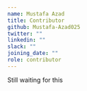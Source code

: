 ```yaml
---
name: Mustafa Azad
title: Contributor
github: Mustafa-Azad025
twitter: ""
linkedin: ""
slack: ""
joining_date: ""
role: contributor
---
```


Still waiting for this
